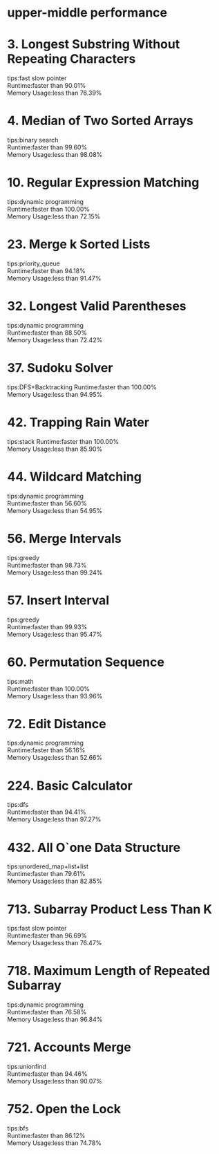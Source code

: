 # upper-middle performance
# 3. Longest Substring Without Repeating Characters
tips:fast slow pointer  
Runtime:faster than 90.01%  
Memory Usage:less than 76.39%
# 4. Median of Two Sorted Arrays
tips:binary search  
Runtime:faster than 99.60%  
Memory Usage:less than 98.08%
# 10. Regular Expression Matching
tips:dynamic programming  
Runtime:faster than 100.00%  
Memory Usage:less than 72.15%
# 23. Merge k Sorted Lists
tips:priority_queue  
Runtime:faster than 94.18%  
Memory Usage:less than 91.47%
# 32. Longest Valid Parentheses
tips:dynamic programming  
Runtime:faster than 88.50%  
Memory Usage:less than 72.42% 
# 37. Sudoku Solver
tips:DFS+Backtracking 
Runtime:faster than 100.00%  
Memory Usage:less than 94.95% 
# 42. Trapping Rain Water
tips:stack 
Runtime:faster than 100.00%  
Memory Usage:less than 85.90% 
# 44. Wildcard Matching
tips:dynamic programming   
Runtime:faster than 56.60%  
Memory Usage:less than 54.95%   
# 56. Merge Intervals
tips:greedy  
Runtime:faster than 98.73%  
Memory Usage:less than 99.24%  
# 57. Insert Interval
tips:greedy  
Runtime:faster than 99.93%   
Memory Usage:less than 95.47%  
# 60. Permutation Sequence
tips:math  
Runtime:faster than 100.00%   
Memory Usage:less than 93.96%   
# 72. Edit Distance
tips:dynamic programming    
Runtime:faster than 56.16%   
Memory Usage:less than 52.66%  
# 224. Basic Calculator
tips:dfs    
Runtime:faster than 94.41%   
Memory Usage:less than 97.27%  
# 432. All O`one Data Structure
tips:unordered_map+list+list  
Runtime:faster than 79.61%  
Memory Usage:less than 82.85%
# 713. Subarray Product Less Than K
tips:fast slow pointer  
Runtime:faster than 96.69%  
Memory Usage:less than 76.47%  
# 718. Maximum Length of Repeated Subarray
tips:dynamic programming    
Runtime:faster than 76.58%    
Memory Usage:less than 96.84%  
# 721. Accounts Merge
tips:unionfind    
Runtime:faster than 94.46%    
Memory Usage:less than 90.07%  
# 752. Open the Lock  
tips:bfs  
Runtime:faster than 86.12%  
Memory Usage:less than 74.78%
